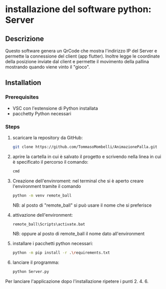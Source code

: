 # installazione del software python: Server

## Descrizione
Questo software genera un QrCode che mostra l'indirizzo IP del Server e permette la connessione del client (app flutter). Inoltre legge le coordinate della posizione inviate dal client e permette il movimento della pallina mostrando quando viene vinto il "gioco". 


## Installation

### Prerequisites
- VSC con l'estensione di Python installata
- pacchetty Python necessari

### Steps
1. scaricare la repository da GitHub:
   ```bash
   git clone https://github.com/TommasoMombelli/AnimazionePalla.git

2. aprire la cartella in cui è salvato il progetto e scrivendo nella linea in cui è specificato il percorso il comando:
    ```bash
    cmd

3. Creazione dell'envinroment:
   nel terminal che si è aperto creare l'environment tramite il comando
   ```bash
   python -m venv remote_ball
   ```
   NB: al posto di "remote_ball" si può usare il nome che si preferisce

4. attivazione dell'environment:
   ```bash
   remote_ball\Scripts\activate.bat
   ```
   NB: oppure al posto di remote_ball il nome dato all'environment

5. installare i pacchetti python necessari:
   ```bash
   python -m pip install -r .\requirements.txt

6. lanciare il programma:
   ```bash
   python Server.py

Per lanciare l'applicazione dopo l'installazione ripetere i punti 2. 4. 6.
   
